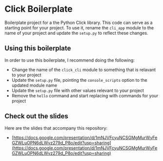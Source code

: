 # Click Boilerplate
Boilerplate project for a the Python Click library. This code can serve as a starting point for your project.
To use it, rename the `cli_app` module to the name of your project and update the `setup.py` to reflect these 
changes.

## Using this boilerplate

In order to use this boilerplate, I recommend doing the following:

- Change the name of the `click_cli` module to something that is relavant to your project
- Update the `setup.py` file, pointing the `console_scripts` option to the updated module name
- Update the `setup.py` file with other values relevant to your project
- Remove the `hello` command and start replacing with commands for your project

## Check out the slides
Here are the slides that accompany this repository:

- [https://docs.google.com/presentation/d/1mNJVFcyuNCSGMgMurWyFeGZWLuOPN6dLWvz279d_P8o/edit?usp=sharing](https://docs.google.com/presentation/d/1mNJVFcyuNCSGMgMurWyFeGZWLuOPN6dLWvz279d_P8o/edit?usp=sharing)

